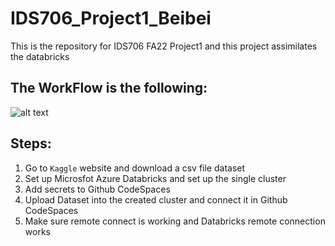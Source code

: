 # IDS706_Project1_Beibei
This is the repository for IDS706 FA22 Project1 and this project assimilates the databricks
## The WorkFlow is the following:
![alt text](https://user-images.githubusercontent.com/58792/189719737-fcdaf61f-93d2-415b-8eea-ebb96143187d.png)
## Steps:
1. Go to `Kaggle` website and download a csv file dataset
2. Set up Microsfot Azure Databricks and set up the single cluster
3. Add secrets to Github CodeSpaces
4. Upload Dataset into the created cluster and connect it in Github CodeSpaces
5. Make sure remote connect is working and Databricks remote connection works
